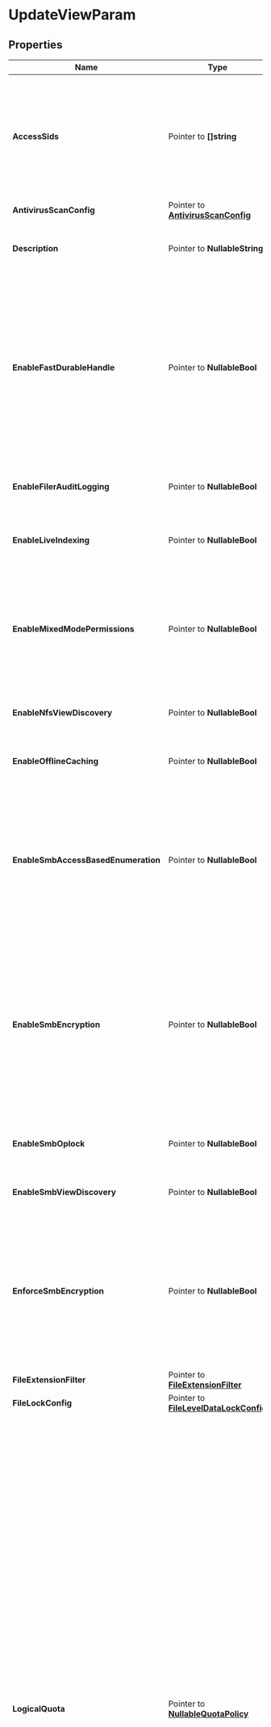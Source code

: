 # UpdateViewParam

## Properties

Name | Type | Description | Notes
------------ | ------------- | ------------- | -------------
**AccessSids** | Pointer to **[]string** | Array of Security Identifiers (SIDs)  Specifies the list of security identifiers (SIDs) for the restricted Principals who have access to this View. | [optional] 
**AntivirusScanConfig** | Pointer to [**AntivirusScanConfig**](AntivirusScanConfig.md) |  | [optional] 
**Description** | Pointer to **NullableString** | Specifies an optional text description about the View. | [optional] 
**EnableFastDurableHandle** | Pointer to **NullableBool** | Specifies whether fast durable handle is enabled. If enabled, view open handle will be kept in memory, which results in a higher performance. But the handles cannot be recovered if node or service crashes. | [optional] 
**EnableFilerAuditLogging** | Pointer to **NullableBool** | Specifies if Filer Audit Logging is enabled for this view. | [optional] 
**EnableLiveIndexing** | Pointer to **NullableBool** | Specifies whether to enable live indexing for the view. | [optional] 
**EnableMixedModePermissions** | Pointer to **NullableBool** | If set, mixed mode (NFS and SMB) access is enabled for this view. This field is deprecated. Use the field SecurityMode. deprecated: true | [optional] 
**EnableNfsViewDiscovery** | Pointer to **NullableBool** | If set, it enables discovery of view for NFS. | [optional] 
**EnableOfflineCaching** | Pointer to **NullableBool** | Specifies whether to enable offline file caching of the view. | [optional] 
**EnableSmbAccessBasedEnumeration** | Pointer to **NullableBool** | Specifies if access-based enumeration should be enabled. If &#39;true&#39;, only files and folders that the user has permissions to access are visible on the SMB share for that user. | [optional] 
**EnableSmbEncryption** | Pointer to **NullableBool** | Specifies the SMB encryption for the View. If set, it enables the SMB encryption for the View. Encryption is supported only by SMB 3.x dialects. Dialects that do not support would still access data in unencrypted format. | [optional] 
**EnableSmbOplock** | Pointer to **NullableBool** | Specifies whether SMB opportunistic lock is enabled. | [optional] 
**EnableSmbViewDiscovery** | Pointer to **NullableBool** | If set, it enables discovery of view for SMB. | [optional] 
**EnforceSmbEncryption** | Pointer to **NullableBool** | Specifies the SMB encryption for all the sessions for the View. If set, encryption is enforced for all the sessions for the View. When enabled all future and existing unencrypted sessions are disallowed. | [optional] 
**FileExtensionFilter** | Pointer to [**FileExtensionFilter**](FileExtensionFilter.md) |  | [optional] 
**FileLockConfig** | Pointer to [**FileLevelDataLockConfig**](FileLevelDataLockConfig.md) |  | [optional] 
**LogicalQuota** | Pointer to [**NullableQuotaPolicy**](QuotaPolicy.md) | Specifies an optional logical quota limit (in bytes) for the usage allowed on this View. (Logical data is when the data is fully hydrated and expanded.) This limit overrides the limit inherited from the Storage Domain (View Box) (if set). If logicalQuota is nil, the limit is inherited from the Storage Domain (View Box) (if set). A new write is not allowed if the Storage Domain (View Box) will exceed the specified quota. However, it takes time for the Cohesity Cluster to calculate the usage across Nodes, so the limit may be exceeded by a small amount. In addition, if the limit is increased or data is removed, there may be a delay before the Cohesity Cluster allows more data to be written to the View, as the Cluster is calculating the usage across Nodes. | [optional] 
**NetgroupWhitelist** | Pointer to [**[]NisNetgroup**](NisNetgroup.md) | Array of Netgroups.  Specifies a list of Netgroups that have permissions to access the View. (Overrides the Netgroups specified at the global Cohesity Cluster level.) | [optional] 
**NfsAllSquash** | Pointer to [**NfsSquash**](NfsSquash.md) |  | [optional] 
**NfsRootPermissions** | Pointer to [**NfsRootPermissions**](NfsRootPermissions.md) |  | [optional] 
**NfsRootSquash** | Pointer to [**NfsSquash**](NfsSquash.md) |  | [optional] 
**OverrideGlobalNetgroupWhitelist** | Pointer to **NullableBool** | Specifies whether view level client netgroup whitelist overrides cluster and global setting. | [optional] 
**OverrideGlobalWhitelist** | Pointer to **NullableBool** | Specifies whether view level client subnet whitelist overrides cluster and global setting. | [optional] 
**ProtocolAccess** | Pointer to **NullableString** | Specifies the supported Protocols for the View. &#39;kAll&#39; enables protocol access to following three views: NFS, SMB and S3. &#39;kNFSOnly&#39; enables protocol access to NFS only. &#39;kSMBOnly&#39; enables protocol access to SMB only. &#39;kS3Only&#39; enables protocol access to S3 only. &#39;kSwiftOnly&#39; enables protocol access to Swift only. | [optional] 
**Qos** | Pointer to [**QoS**](QoS.md) |  | [optional] 
**SecurityMode** | Pointer to **NullableString** | Specifies the security mode used for this view. Currently we support the following modes: Native, Unified and NTFS style. &#39;kNativeMode&#39; indicates a native security mode. &#39;kUnifiedMode&#39; indicates a unified security mode. &#39;kNtfsMode&#39; indicates a NTFS style security mode. | [optional] 
**SharePermissions** | Pointer to [**[]SmbPermission**](SmbPermission.md) | Specifies a list of share level permissions. | [optional] 
**SmbPermissionsInfo** | Pointer to [**SmbPermissionsInfo**](SmbPermissionsInfo.md) |  | [optional] 
**StoragePolicyOverride** | Pointer to [**StoragePolicyOverride**](StoragePolicyOverride.md) |  | [optional] 
**SubnetWhitelist** | Pointer to [**[]Subnet**](Subnet.md) | Array of Subnets.  Specifies a list of Subnets with IP addresses that have permissions to access the View. (Overrides the Subnets specified at the global Cohesity Cluster level.) | [optional] 
**SwiftProjectDomain** | Pointer to **NullableString** | Specifies the Keystone project domain. | [optional] 
**SwiftProjectName** | Pointer to **NullableString** | Specifies the Keystone project name. | [optional] 
**TenantId** | Pointer to **NullableString** | Optional tenant id who has access to this View. | [optional] 
**ViewLockEnabled** | Pointer to **NullableBool** | Specifies whether view lock is enabled. If enabled the view cannot be modified or deleted until unlock. By default it is disabled. | [optional] 

## Methods

### NewUpdateViewParam

`func NewUpdateViewParam() *UpdateViewParam`

NewUpdateViewParam instantiates a new UpdateViewParam object
This constructor will assign default values to properties that have it defined,
and makes sure properties required by API are set, but the set of arguments
will change when the set of required properties is changed

### NewUpdateViewParamWithDefaults

`func NewUpdateViewParamWithDefaults() *UpdateViewParam`

NewUpdateViewParamWithDefaults instantiates a new UpdateViewParam object
This constructor will only assign default values to properties that have it defined,
but it doesn't guarantee that properties required by API are set

### GetAccessSids

`func (o *UpdateViewParam) GetAccessSids() []string`

GetAccessSids returns the AccessSids field if non-nil, zero value otherwise.

### GetAccessSidsOk

`func (o *UpdateViewParam) GetAccessSidsOk() (*[]string, bool)`

GetAccessSidsOk returns a tuple with the AccessSids field if it's non-nil, zero value otherwise
and a boolean to check if the value has been set.

### SetAccessSids

`func (o *UpdateViewParam) SetAccessSids(v []string)`

SetAccessSids sets AccessSids field to given value.

### HasAccessSids

`func (o *UpdateViewParam) HasAccessSids() bool`

HasAccessSids returns a boolean if a field has been set.

### SetAccessSidsNil

`func (o *UpdateViewParam) SetAccessSidsNil(b bool)`

 SetAccessSidsNil sets the value for AccessSids to be an explicit nil

### UnsetAccessSids
`func (o *UpdateViewParam) UnsetAccessSids()`

UnsetAccessSids ensures that no value is present for AccessSids, not even an explicit nil
### GetAntivirusScanConfig

`func (o *UpdateViewParam) GetAntivirusScanConfig() AntivirusScanConfig`

GetAntivirusScanConfig returns the AntivirusScanConfig field if non-nil, zero value otherwise.

### GetAntivirusScanConfigOk

`func (o *UpdateViewParam) GetAntivirusScanConfigOk() (*AntivirusScanConfig, bool)`

GetAntivirusScanConfigOk returns a tuple with the AntivirusScanConfig field if it's non-nil, zero value otherwise
and a boolean to check if the value has been set.

### SetAntivirusScanConfig

`func (o *UpdateViewParam) SetAntivirusScanConfig(v AntivirusScanConfig)`

SetAntivirusScanConfig sets AntivirusScanConfig field to given value.

### HasAntivirusScanConfig

`func (o *UpdateViewParam) HasAntivirusScanConfig() bool`

HasAntivirusScanConfig returns a boolean if a field has been set.

### GetDescription

`func (o *UpdateViewParam) GetDescription() string`

GetDescription returns the Description field if non-nil, zero value otherwise.

### GetDescriptionOk

`func (o *UpdateViewParam) GetDescriptionOk() (*string, bool)`

GetDescriptionOk returns a tuple with the Description field if it's non-nil, zero value otherwise
and a boolean to check if the value has been set.

### SetDescription

`func (o *UpdateViewParam) SetDescription(v string)`

SetDescription sets Description field to given value.

### HasDescription

`func (o *UpdateViewParam) HasDescription() bool`

HasDescription returns a boolean if a field has been set.

### SetDescriptionNil

`func (o *UpdateViewParam) SetDescriptionNil(b bool)`

 SetDescriptionNil sets the value for Description to be an explicit nil

### UnsetDescription
`func (o *UpdateViewParam) UnsetDescription()`

UnsetDescription ensures that no value is present for Description, not even an explicit nil
### GetEnableFastDurableHandle

`func (o *UpdateViewParam) GetEnableFastDurableHandle() bool`

GetEnableFastDurableHandle returns the EnableFastDurableHandle field if non-nil, zero value otherwise.

### GetEnableFastDurableHandleOk

`func (o *UpdateViewParam) GetEnableFastDurableHandleOk() (*bool, bool)`

GetEnableFastDurableHandleOk returns a tuple with the EnableFastDurableHandle field if it's non-nil, zero value otherwise
and a boolean to check if the value has been set.

### SetEnableFastDurableHandle

`func (o *UpdateViewParam) SetEnableFastDurableHandle(v bool)`

SetEnableFastDurableHandle sets EnableFastDurableHandle field to given value.

### HasEnableFastDurableHandle

`func (o *UpdateViewParam) HasEnableFastDurableHandle() bool`

HasEnableFastDurableHandle returns a boolean if a field has been set.

### SetEnableFastDurableHandleNil

`func (o *UpdateViewParam) SetEnableFastDurableHandleNil(b bool)`

 SetEnableFastDurableHandleNil sets the value for EnableFastDurableHandle to be an explicit nil

### UnsetEnableFastDurableHandle
`func (o *UpdateViewParam) UnsetEnableFastDurableHandle()`

UnsetEnableFastDurableHandle ensures that no value is present for EnableFastDurableHandle, not even an explicit nil
### GetEnableFilerAuditLogging

`func (o *UpdateViewParam) GetEnableFilerAuditLogging() bool`

GetEnableFilerAuditLogging returns the EnableFilerAuditLogging field if non-nil, zero value otherwise.

### GetEnableFilerAuditLoggingOk

`func (o *UpdateViewParam) GetEnableFilerAuditLoggingOk() (*bool, bool)`

GetEnableFilerAuditLoggingOk returns a tuple with the EnableFilerAuditLogging field if it's non-nil, zero value otherwise
and a boolean to check if the value has been set.

### SetEnableFilerAuditLogging

`func (o *UpdateViewParam) SetEnableFilerAuditLogging(v bool)`

SetEnableFilerAuditLogging sets EnableFilerAuditLogging field to given value.

### HasEnableFilerAuditLogging

`func (o *UpdateViewParam) HasEnableFilerAuditLogging() bool`

HasEnableFilerAuditLogging returns a boolean if a field has been set.

### SetEnableFilerAuditLoggingNil

`func (o *UpdateViewParam) SetEnableFilerAuditLoggingNil(b bool)`

 SetEnableFilerAuditLoggingNil sets the value for EnableFilerAuditLogging to be an explicit nil

### UnsetEnableFilerAuditLogging
`func (o *UpdateViewParam) UnsetEnableFilerAuditLogging()`

UnsetEnableFilerAuditLogging ensures that no value is present for EnableFilerAuditLogging, not even an explicit nil
### GetEnableLiveIndexing

`func (o *UpdateViewParam) GetEnableLiveIndexing() bool`

GetEnableLiveIndexing returns the EnableLiveIndexing field if non-nil, zero value otherwise.

### GetEnableLiveIndexingOk

`func (o *UpdateViewParam) GetEnableLiveIndexingOk() (*bool, bool)`

GetEnableLiveIndexingOk returns a tuple with the EnableLiveIndexing field if it's non-nil, zero value otherwise
and a boolean to check if the value has been set.

### SetEnableLiveIndexing

`func (o *UpdateViewParam) SetEnableLiveIndexing(v bool)`

SetEnableLiveIndexing sets EnableLiveIndexing field to given value.

### HasEnableLiveIndexing

`func (o *UpdateViewParam) HasEnableLiveIndexing() bool`

HasEnableLiveIndexing returns a boolean if a field has been set.

### SetEnableLiveIndexingNil

`func (o *UpdateViewParam) SetEnableLiveIndexingNil(b bool)`

 SetEnableLiveIndexingNil sets the value for EnableLiveIndexing to be an explicit nil

### UnsetEnableLiveIndexing
`func (o *UpdateViewParam) UnsetEnableLiveIndexing()`

UnsetEnableLiveIndexing ensures that no value is present for EnableLiveIndexing, not even an explicit nil
### GetEnableMixedModePermissions

`func (o *UpdateViewParam) GetEnableMixedModePermissions() bool`

GetEnableMixedModePermissions returns the EnableMixedModePermissions field if non-nil, zero value otherwise.

### GetEnableMixedModePermissionsOk

`func (o *UpdateViewParam) GetEnableMixedModePermissionsOk() (*bool, bool)`

GetEnableMixedModePermissionsOk returns a tuple with the EnableMixedModePermissions field if it's non-nil, zero value otherwise
and a boolean to check if the value has been set.

### SetEnableMixedModePermissions

`func (o *UpdateViewParam) SetEnableMixedModePermissions(v bool)`

SetEnableMixedModePermissions sets EnableMixedModePermissions field to given value.

### HasEnableMixedModePermissions

`func (o *UpdateViewParam) HasEnableMixedModePermissions() bool`

HasEnableMixedModePermissions returns a boolean if a field has been set.

### SetEnableMixedModePermissionsNil

`func (o *UpdateViewParam) SetEnableMixedModePermissionsNil(b bool)`

 SetEnableMixedModePermissionsNil sets the value for EnableMixedModePermissions to be an explicit nil

### UnsetEnableMixedModePermissions
`func (o *UpdateViewParam) UnsetEnableMixedModePermissions()`

UnsetEnableMixedModePermissions ensures that no value is present for EnableMixedModePermissions, not even an explicit nil
### GetEnableNfsViewDiscovery

`func (o *UpdateViewParam) GetEnableNfsViewDiscovery() bool`

GetEnableNfsViewDiscovery returns the EnableNfsViewDiscovery field if non-nil, zero value otherwise.

### GetEnableNfsViewDiscoveryOk

`func (o *UpdateViewParam) GetEnableNfsViewDiscoveryOk() (*bool, bool)`

GetEnableNfsViewDiscoveryOk returns a tuple with the EnableNfsViewDiscovery field if it's non-nil, zero value otherwise
and a boolean to check if the value has been set.

### SetEnableNfsViewDiscovery

`func (o *UpdateViewParam) SetEnableNfsViewDiscovery(v bool)`

SetEnableNfsViewDiscovery sets EnableNfsViewDiscovery field to given value.

### HasEnableNfsViewDiscovery

`func (o *UpdateViewParam) HasEnableNfsViewDiscovery() bool`

HasEnableNfsViewDiscovery returns a boolean if a field has been set.

### SetEnableNfsViewDiscoveryNil

`func (o *UpdateViewParam) SetEnableNfsViewDiscoveryNil(b bool)`

 SetEnableNfsViewDiscoveryNil sets the value for EnableNfsViewDiscovery to be an explicit nil

### UnsetEnableNfsViewDiscovery
`func (o *UpdateViewParam) UnsetEnableNfsViewDiscovery()`

UnsetEnableNfsViewDiscovery ensures that no value is present for EnableNfsViewDiscovery, not even an explicit nil
### GetEnableOfflineCaching

`func (o *UpdateViewParam) GetEnableOfflineCaching() bool`

GetEnableOfflineCaching returns the EnableOfflineCaching field if non-nil, zero value otherwise.

### GetEnableOfflineCachingOk

`func (o *UpdateViewParam) GetEnableOfflineCachingOk() (*bool, bool)`

GetEnableOfflineCachingOk returns a tuple with the EnableOfflineCaching field if it's non-nil, zero value otherwise
and a boolean to check if the value has been set.

### SetEnableOfflineCaching

`func (o *UpdateViewParam) SetEnableOfflineCaching(v bool)`

SetEnableOfflineCaching sets EnableOfflineCaching field to given value.

### HasEnableOfflineCaching

`func (o *UpdateViewParam) HasEnableOfflineCaching() bool`

HasEnableOfflineCaching returns a boolean if a field has been set.

### SetEnableOfflineCachingNil

`func (o *UpdateViewParam) SetEnableOfflineCachingNil(b bool)`

 SetEnableOfflineCachingNil sets the value for EnableOfflineCaching to be an explicit nil

### UnsetEnableOfflineCaching
`func (o *UpdateViewParam) UnsetEnableOfflineCaching()`

UnsetEnableOfflineCaching ensures that no value is present for EnableOfflineCaching, not even an explicit nil
### GetEnableSmbAccessBasedEnumeration

`func (o *UpdateViewParam) GetEnableSmbAccessBasedEnumeration() bool`

GetEnableSmbAccessBasedEnumeration returns the EnableSmbAccessBasedEnumeration field if non-nil, zero value otherwise.

### GetEnableSmbAccessBasedEnumerationOk

`func (o *UpdateViewParam) GetEnableSmbAccessBasedEnumerationOk() (*bool, bool)`

GetEnableSmbAccessBasedEnumerationOk returns a tuple with the EnableSmbAccessBasedEnumeration field if it's non-nil, zero value otherwise
and a boolean to check if the value has been set.

### SetEnableSmbAccessBasedEnumeration

`func (o *UpdateViewParam) SetEnableSmbAccessBasedEnumeration(v bool)`

SetEnableSmbAccessBasedEnumeration sets EnableSmbAccessBasedEnumeration field to given value.

### HasEnableSmbAccessBasedEnumeration

`func (o *UpdateViewParam) HasEnableSmbAccessBasedEnumeration() bool`

HasEnableSmbAccessBasedEnumeration returns a boolean if a field has been set.

### SetEnableSmbAccessBasedEnumerationNil

`func (o *UpdateViewParam) SetEnableSmbAccessBasedEnumerationNil(b bool)`

 SetEnableSmbAccessBasedEnumerationNil sets the value for EnableSmbAccessBasedEnumeration to be an explicit nil

### UnsetEnableSmbAccessBasedEnumeration
`func (o *UpdateViewParam) UnsetEnableSmbAccessBasedEnumeration()`

UnsetEnableSmbAccessBasedEnumeration ensures that no value is present for EnableSmbAccessBasedEnumeration, not even an explicit nil
### GetEnableSmbEncryption

`func (o *UpdateViewParam) GetEnableSmbEncryption() bool`

GetEnableSmbEncryption returns the EnableSmbEncryption field if non-nil, zero value otherwise.

### GetEnableSmbEncryptionOk

`func (o *UpdateViewParam) GetEnableSmbEncryptionOk() (*bool, bool)`

GetEnableSmbEncryptionOk returns a tuple with the EnableSmbEncryption field if it's non-nil, zero value otherwise
and a boolean to check if the value has been set.

### SetEnableSmbEncryption

`func (o *UpdateViewParam) SetEnableSmbEncryption(v bool)`

SetEnableSmbEncryption sets EnableSmbEncryption field to given value.

### HasEnableSmbEncryption

`func (o *UpdateViewParam) HasEnableSmbEncryption() bool`

HasEnableSmbEncryption returns a boolean if a field has been set.

### SetEnableSmbEncryptionNil

`func (o *UpdateViewParam) SetEnableSmbEncryptionNil(b bool)`

 SetEnableSmbEncryptionNil sets the value for EnableSmbEncryption to be an explicit nil

### UnsetEnableSmbEncryption
`func (o *UpdateViewParam) UnsetEnableSmbEncryption()`

UnsetEnableSmbEncryption ensures that no value is present for EnableSmbEncryption, not even an explicit nil
### GetEnableSmbOplock

`func (o *UpdateViewParam) GetEnableSmbOplock() bool`

GetEnableSmbOplock returns the EnableSmbOplock field if non-nil, zero value otherwise.

### GetEnableSmbOplockOk

`func (o *UpdateViewParam) GetEnableSmbOplockOk() (*bool, bool)`

GetEnableSmbOplockOk returns a tuple with the EnableSmbOplock field if it's non-nil, zero value otherwise
and a boolean to check if the value has been set.

### SetEnableSmbOplock

`func (o *UpdateViewParam) SetEnableSmbOplock(v bool)`

SetEnableSmbOplock sets EnableSmbOplock field to given value.

### HasEnableSmbOplock

`func (o *UpdateViewParam) HasEnableSmbOplock() bool`

HasEnableSmbOplock returns a boolean if a field has been set.

### SetEnableSmbOplockNil

`func (o *UpdateViewParam) SetEnableSmbOplockNil(b bool)`

 SetEnableSmbOplockNil sets the value for EnableSmbOplock to be an explicit nil

### UnsetEnableSmbOplock
`func (o *UpdateViewParam) UnsetEnableSmbOplock()`

UnsetEnableSmbOplock ensures that no value is present for EnableSmbOplock, not even an explicit nil
### GetEnableSmbViewDiscovery

`func (o *UpdateViewParam) GetEnableSmbViewDiscovery() bool`

GetEnableSmbViewDiscovery returns the EnableSmbViewDiscovery field if non-nil, zero value otherwise.

### GetEnableSmbViewDiscoveryOk

`func (o *UpdateViewParam) GetEnableSmbViewDiscoveryOk() (*bool, bool)`

GetEnableSmbViewDiscoveryOk returns a tuple with the EnableSmbViewDiscovery field if it's non-nil, zero value otherwise
and a boolean to check if the value has been set.

### SetEnableSmbViewDiscovery

`func (o *UpdateViewParam) SetEnableSmbViewDiscovery(v bool)`

SetEnableSmbViewDiscovery sets EnableSmbViewDiscovery field to given value.

### HasEnableSmbViewDiscovery

`func (o *UpdateViewParam) HasEnableSmbViewDiscovery() bool`

HasEnableSmbViewDiscovery returns a boolean if a field has been set.

### SetEnableSmbViewDiscoveryNil

`func (o *UpdateViewParam) SetEnableSmbViewDiscoveryNil(b bool)`

 SetEnableSmbViewDiscoveryNil sets the value for EnableSmbViewDiscovery to be an explicit nil

### UnsetEnableSmbViewDiscovery
`func (o *UpdateViewParam) UnsetEnableSmbViewDiscovery()`

UnsetEnableSmbViewDiscovery ensures that no value is present for EnableSmbViewDiscovery, not even an explicit nil
### GetEnforceSmbEncryption

`func (o *UpdateViewParam) GetEnforceSmbEncryption() bool`

GetEnforceSmbEncryption returns the EnforceSmbEncryption field if non-nil, zero value otherwise.

### GetEnforceSmbEncryptionOk

`func (o *UpdateViewParam) GetEnforceSmbEncryptionOk() (*bool, bool)`

GetEnforceSmbEncryptionOk returns a tuple with the EnforceSmbEncryption field if it's non-nil, zero value otherwise
and a boolean to check if the value has been set.

### SetEnforceSmbEncryption

`func (o *UpdateViewParam) SetEnforceSmbEncryption(v bool)`

SetEnforceSmbEncryption sets EnforceSmbEncryption field to given value.

### HasEnforceSmbEncryption

`func (o *UpdateViewParam) HasEnforceSmbEncryption() bool`

HasEnforceSmbEncryption returns a boolean if a field has been set.

### SetEnforceSmbEncryptionNil

`func (o *UpdateViewParam) SetEnforceSmbEncryptionNil(b bool)`

 SetEnforceSmbEncryptionNil sets the value for EnforceSmbEncryption to be an explicit nil

### UnsetEnforceSmbEncryption
`func (o *UpdateViewParam) UnsetEnforceSmbEncryption()`

UnsetEnforceSmbEncryption ensures that no value is present for EnforceSmbEncryption, not even an explicit nil
### GetFileExtensionFilter

`func (o *UpdateViewParam) GetFileExtensionFilter() FileExtensionFilter`

GetFileExtensionFilter returns the FileExtensionFilter field if non-nil, zero value otherwise.

### GetFileExtensionFilterOk

`func (o *UpdateViewParam) GetFileExtensionFilterOk() (*FileExtensionFilter, bool)`

GetFileExtensionFilterOk returns a tuple with the FileExtensionFilter field if it's non-nil, zero value otherwise
and a boolean to check if the value has been set.

### SetFileExtensionFilter

`func (o *UpdateViewParam) SetFileExtensionFilter(v FileExtensionFilter)`

SetFileExtensionFilter sets FileExtensionFilter field to given value.

### HasFileExtensionFilter

`func (o *UpdateViewParam) HasFileExtensionFilter() bool`

HasFileExtensionFilter returns a boolean if a field has been set.

### GetFileLockConfig

`func (o *UpdateViewParam) GetFileLockConfig() FileLevelDataLockConfig`

GetFileLockConfig returns the FileLockConfig field if non-nil, zero value otherwise.

### GetFileLockConfigOk

`func (o *UpdateViewParam) GetFileLockConfigOk() (*FileLevelDataLockConfig, bool)`

GetFileLockConfigOk returns a tuple with the FileLockConfig field if it's non-nil, zero value otherwise
and a boolean to check if the value has been set.

### SetFileLockConfig

`func (o *UpdateViewParam) SetFileLockConfig(v FileLevelDataLockConfig)`

SetFileLockConfig sets FileLockConfig field to given value.

### HasFileLockConfig

`func (o *UpdateViewParam) HasFileLockConfig() bool`

HasFileLockConfig returns a boolean if a field has been set.

### GetLogicalQuota

`func (o *UpdateViewParam) GetLogicalQuota() QuotaPolicy`

GetLogicalQuota returns the LogicalQuota field if non-nil, zero value otherwise.

### GetLogicalQuotaOk

`func (o *UpdateViewParam) GetLogicalQuotaOk() (*QuotaPolicy, bool)`

GetLogicalQuotaOk returns a tuple with the LogicalQuota field if it's non-nil, zero value otherwise
and a boolean to check if the value has been set.

### SetLogicalQuota

`func (o *UpdateViewParam) SetLogicalQuota(v QuotaPolicy)`

SetLogicalQuota sets LogicalQuota field to given value.

### HasLogicalQuota

`func (o *UpdateViewParam) HasLogicalQuota() bool`

HasLogicalQuota returns a boolean if a field has been set.

### SetLogicalQuotaNil

`func (o *UpdateViewParam) SetLogicalQuotaNil(b bool)`

 SetLogicalQuotaNil sets the value for LogicalQuota to be an explicit nil

### UnsetLogicalQuota
`func (o *UpdateViewParam) UnsetLogicalQuota()`

UnsetLogicalQuota ensures that no value is present for LogicalQuota, not even an explicit nil
### GetNetgroupWhitelist

`func (o *UpdateViewParam) GetNetgroupWhitelist() []NisNetgroup`

GetNetgroupWhitelist returns the NetgroupWhitelist field if non-nil, zero value otherwise.

### GetNetgroupWhitelistOk

`func (o *UpdateViewParam) GetNetgroupWhitelistOk() (*[]NisNetgroup, bool)`

GetNetgroupWhitelistOk returns a tuple with the NetgroupWhitelist field if it's non-nil, zero value otherwise
and a boolean to check if the value has been set.

### SetNetgroupWhitelist

`func (o *UpdateViewParam) SetNetgroupWhitelist(v []NisNetgroup)`

SetNetgroupWhitelist sets NetgroupWhitelist field to given value.

### HasNetgroupWhitelist

`func (o *UpdateViewParam) HasNetgroupWhitelist() bool`

HasNetgroupWhitelist returns a boolean if a field has been set.

### SetNetgroupWhitelistNil

`func (o *UpdateViewParam) SetNetgroupWhitelistNil(b bool)`

 SetNetgroupWhitelistNil sets the value for NetgroupWhitelist to be an explicit nil

### UnsetNetgroupWhitelist
`func (o *UpdateViewParam) UnsetNetgroupWhitelist()`

UnsetNetgroupWhitelist ensures that no value is present for NetgroupWhitelist, not even an explicit nil
### GetNfsAllSquash

`func (o *UpdateViewParam) GetNfsAllSquash() NfsSquash`

GetNfsAllSquash returns the NfsAllSquash field if non-nil, zero value otherwise.

### GetNfsAllSquashOk

`func (o *UpdateViewParam) GetNfsAllSquashOk() (*NfsSquash, bool)`

GetNfsAllSquashOk returns a tuple with the NfsAllSquash field if it's non-nil, zero value otherwise
and a boolean to check if the value has been set.

### SetNfsAllSquash

`func (o *UpdateViewParam) SetNfsAllSquash(v NfsSquash)`

SetNfsAllSquash sets NfsAllSquash field to given value.

### HasNfsAllSquash

`func (o *UpdateViewParam) HasNfsAllSquash() bool`

HasNfsAllSquash returns a boolean if a field has been set.

### GetNfsRootPermissions

`func (o *UpdateViewParam) GetNfsRootPermissions() NfsRootPermissions`

GetNfsRootPermissions returns the NfsRootPermissions field if non-nil, zero value otherwise.

### GetNfsRootPermissionsOk

`func (o *UpdateViewParam) GetNfsRootPermissionsOk() (*NfsRootPermissions, bool)`

GetNfsRootPermissionsOk returns a tuple with the NfsRootPermissions field if it's non-nil, zero value otherwise
and a boolean to check if the value has been set.

### SetNfsRootPermissions

`func (o *UpdateViewParam) SetNfsRootPermissions(v NfsRootPermissions)`

SetNfsRootPermissions sets NfsRootPermissions field to given value.

### HasNfsRootPermissions

`func (o *UpdateViewParam) HasNfsRootPermissions() bool`

HasNfsRootPermissions returns a boolean if a field has been set.

### GetNfsRootSquash

`func (o *UpdateViewParam) GetNfsRootSquash() NfsSquash`

GetNfsRootSquash returns the NfsRootSquash field if non-nil, zero value otherwise.

### GetNfsRootSquashOk

`func (o *UpdateViewParam) GetNfsRootSquashOk() (*NfsSquash, bool)`

GetNfsRootSquashOk returns a tuple with the NfsRootSquash field if it's non-nil, zero value otherwise
and a boolean to check if the value has been set.

### SetNfsRootSquash

`func (o *UpdateViewParam) SetNfsRootSquash(v NfsSquash)`

SetNfsRootSquash sets NfsRootSquash field to given value.

### HasNfsRootSquash

`func (o *UpdateViewParam) HasNfsRootSquash() bool`

HasNfsRootSquash returns a boolean if a field has been set.

### GetOverrideGlobalNetgroupWhitelist

`func (o *UpdateViewParam) GetOverrideGlobalNetgroupWhitelist() bool`

GetOverrideGlobalNetgroupWhitelist returns the OverrideGlobalNetgroupWhitelist field if non-nil, zero value otherwise.

### GetOverrideGlobalNetgroupWhitelistOk

`func (o *UpdateViewParam) GetOverrideGlobalNetgroupWhitelistOk() (*bool, bool)`

GetOverrideGlobalNetgroupWhitelistOk returns a tuple with the OverrideGlobalNetgroupWhitelist field if it's non-nil, zero value otherwise
and a boolean to check if the value has been set.

### SetOverrideGlobalNetgroupWhitelist

`func (o *UpdateViewParam) SetOverrideGlobalNetgroupWhitelist(v bool)`

SetOverrideGlobalNetgroupWhitelist sets OverrideGlobalNetgroupWhitelist field to given value.

### HasOverrideGlobalNetgroupWhitelist

`func (o *UpdateViewParam) HasOverrideGlobalNetgroupWhitelist() bool`

HasOverrideGlobalNetgroupWhitelist returns a boolean if a field has been set.

### SetOverrideGlobalNetgroupWhitelistNil

`func (o *UpdateViewParam) SetOverrideGlobalNetgroupWhitelistNil(b bool)`

 SetOverrideGlobalNetgroupWhitelistNil sets the value for OverrideGlobalNetgroupWhitelist to be an explicit nil

### UnsetOverrideGlobalNetgroupWhitelist
`func (o *UpdateViewParam) UnsetOverrideGlobalNetgroupWhitelist()`

UnsetOverrideGlobalNetgroupWhitelist ensures that no value is present for OverrideGlobalNetgroupWhitelist, not even an explicit nil
### GetOverrideGlobalWhitelist

`func (o *UpdateViewParam) GetOverrideGlobalWhitelist() bool`

GetOverrideGlobalWhitelist returns the OverrideGlobalWhitelist field if non-nil, zero value otherwise.

### GetOverrideGlobalWhitelistOk

`func (o *UpdateViewParam) GetOverrideGlobalWhitelistOk() (*bool, bool)`

GetOverrideGlobalWhitelistOk returns a tuple with the OverrideGlobalWhitelist field if it's non-nil, zero value otherwise
and a boolean to check if the value has been set.

### SetOverrideGlobalWhitelist

`func (o *UpdateViewParam) SetOverrideGlobalWhitelist(v bool)`

SetOverrideGlobalWhitelist sets OverrideGlobalWhitelist field to given value.

### HasOverrideGlobalWhitelist

`func (o *UpdateViewParam) HasOverrideGlobalWhitelist() bool`

HasOverrideGlobalWhitelist returns a boolean if a field has been set.

### SetOverrideGlobalWhitelistNil

`func (o *UpdateViewParam) SetOverrideGlobalWhitelistNil(b bool)`

 SetOverrideGlobalWhitelistNil sets the value for OverrideGlobalWhitelist to be an explicit nil

### UnsetOverrideGlobalWhitelist
`func (o *UpdateViewParam) UnsetOverrideGlobalWhitelist()`

UnsetOverrideGlobalWhitelist ensures that no value is present for OverrideGlobalWhitelist, not even an explicit nil
### GetProtocolAccess

`func (o *UpdateViewParam) GetProtocolAccess() string`

GetProtocolAccess returns the ProtocolAccess field if non-nil, zero value otherwise.

### GetProtocolAccessOk

`func (o *UpdateViewParam) GetProtocolAccessOk() (*string, bool)`

GetProtocolAccessOk returns a tuple with the ProtocolAccess field if it's non-nil, zero value otherwise
and a boolean to check if the value has been set.

### SetProtocolAccess

`func (o *UpdateViewParam) SetProtocolAccess(v string)`

SetProtocolAccess sets ProtocolAccess field to given value.

### HasProtocolAccess

`func (o *UpdateViewParam) HasProtocolAccess() bool`

HasProtocolAccess returns a boolean if a field has been set.

### SetProtocolAccessNil

`func (o *UpdateViewParam) SetProtocolAccessNil(b bool)`

 SetProtocolAccessNil sets the value for ProtocolAccess to be an explicit nil

### UnsetProtocolAccess
`func (o *UpdateViewParam) UnsetProtocolAccess()`

UnsetProtocolAccess ensures that no value is present for ProtocolAccess, not even an explicit nil
### GetQos

`func (o *UpdateViewParam) GetQos() QoS`

GetQos returns the Qos field if non-nil, zero value otherwise.

### GetQosOk

`func (o *UpdateViewParam) GetQosOk() (*QoS, bool)`

GetQosOk returns a tuple with the Qos field if it's non-nil, zero value otherwise
and a boolean to check if the value has been set.

### SetQos

`func (o *UpdateViewParam) SetQos(v QoS)`

SetQos sets Qos field to given value.

### HasQos

`func (o *UpdateViewParam) HasQos() bool`

HasQos returns a boolean if a field has been set.

### GetSecurityMode

`func (o *UpdateViewParam) GetSecurityMode() string`

GetSecurityMode returns the SecurityMode field if non-nil, zero value otherwise.

### GetSecurityModeOk

`func (o *UpdateViewParam) GetSecurityModeOk() (*string, bool)`

GetSecurityModeOk returns a tuple with the SecurityMode field if it's non-nil, zero value otherwise
and a boolean to check if the value has been set.

### SetSecurityMode

`func (o *UpdateViewParam) SetSecurityMode(v string)`

SetSecurityMode sets SecurityMode field to given value.

### HasSecurityMode

`func (o *UpdateViewParam) HasSecurityMode() bool`

HasSecurityMode returns a boolean if a field has been set.

### SetSecurityModeNil

`func (o *UpdateViewParam) SetSecurityModeNil(b bool)`

 SetSecurityModeNil sets the value for SecurityMode to be an explicit nil

### UnsetSecurityMode
`func (o *UpdateViewParam) UnsetSecurityMode()`

UnsetSecurityMode ensures that no value is present for SecurityMode, not even an explicit nil
### GetSharePermissions

`func (o *UpdateViewParam) GetSharePermissions() []SmbPermission`

GetSharePermissions returns the SharePermissions field if non-nil, zero value otherwise.

### GetSharePermissionsOk

`func (o *UpdateViewParam) GetSharePermissionsOk() (*[]SmbPermission, bool)`

GetSharePermissionsOk returns a tuple with the SharePermissions field if it's non-nil, zero value otherwise
and a boolean to check if the value has been set.

### SetSharePermissions

`func (o *UpdateViewParam) SetSharePermissions(v []SmbPermission)`

SetSharePermissions sets SharePermissions field to given value.

### HasSharePermissions

`func (o *UpdateViewParam) HasSharePermissions() bool`

HasSharePermissions returns a boolean if a field has been set.

### SetSharePermissionsNil

`func (o *UpdateViewParam) SetSharePermissionsNil(b bool)`

 SetSharePermissionsNil sets the value for SharePermissions to be an explicit nil

### UnsetSharePermissions
`func (o *UpdateViewParam) UnsetSharePermissions()`

UnsetSharePermissions ensures that no value is present for SharePermissions, not even an explicit nil
### GetSmbPermissionsInfo

`func (o *UpdateViewParam) GetSmbPermissionsInfo() SmbPermissionsInfo`

GetSmbPermissionsInfo returns the SmbPermissionsInfo field if non-nil, zero value otherwise.

### GetSmbPermissionsInfoOk

`func (o *UpdateViewParam) GetSmbPermissionsInfoOk() (*SmbPermissionsInfo, bool)`

GetSmbPermissionsInfoOk returns a tuple with the SmbPermissionsInfo field if it's non-nil, zero value otherwise
and a boolean to check if the value has been set.

### SetSmbPermissionsInfo

`func (o *UpdateViewParam) SetSmbPermissionsInfo(v SmbPermissionsInfo)`

SetSmbPermissionsInfo sets SmbPermissionsInfo field to given value.

### HasSmbPermissionsInfo

`func (o *UpdateViewParam) HasSmbPermissionsInfo() bool`

HasSmbPermissionsInfo returns a boolean if a field has been set.

### GetStoragePolicyOverride

`func (o *UpdateViewParam) GetStoragePolicyOverride() StoragePolicyOverride`

GetStoragePolicyOverride returns the StoragePolicyOverride field if non-nil, zero value otherwise.

### GetStoragePolicyOverrideOk

`func (o *UpdateViewParam) GetStoragePolicyOverrideOk() (*StoragePolicyOverride, bool)`

GetStoragePolicyOverrideOk returns a tuple with the StoragePolicyOverride field if it's non-nil, zero value otherwise
and a boolean to check if the value has been set.

### SetStoragePolicyOverride

`func (o *UpdateViewParam) SetStoragePolicyOverride(v StoragePolicyOverride)`

SetStoragePolicyOverride sets StoragePolicyOverride field to given value.

### HasStoragePolicyOverride

`func (o *UpdateViewParam) HasStoragePolicyOverride() bool`

HasStoragePolicyOverride returns a boolean if a field has been set.

### GetSubnetWhitelist

`func (o *UpdateViewParam) GetSubnetWhitelist() []Subnet`

GetSubnetWhitelist returns the SubnetWhitelist field if non-nil, zero value otherwise.

### GetSubnetWhitelistOk

`func (o *UpdateViewParam) GetSubnetWhitelistOk() (*[]Subnet, bool)`

GetSubnetWhitelistOk returns a tuple with the SubnetWhitelist field if it's non-nil, zero value otherwise
and a boolean to check if the value has been set.

### SetSubnetWhitelist

`func (o *UpdateViewParam) SetSubnetWhitelist(v []Subnet)`

SetSubnetWhitelist sets SubnetWhitelist field to given value.

### HasSubnetWhitelist

`func (o *UpdateViewParam) HasSubnetWhitelist() bool`

HasSubnetWhitelist returns a boolean if a field has been set.

### SetSubnetWhitelistNil

`func (o *UpdateViewParam) SetSubnetWhitelistNil(b bool)`

 SetSubnetWhitelistNil sets the value for SubnetWhitelist to be an explicit nil

### UnsetSubnetWhitelist
`func (o *UpdateViewParam) UnsetSubnetWhitelist()`

UnsetSubnetWhitelist ensures that no value is present for SubnetWhitelist, not even an explicit nil
### GetSwiftProjectDomain

`func (o *UpdateViewParam) GetSwiftProjectDomain() string`

GetSwiftProjectDomain returns the SwiftProjectDomain field if non-nil, zero value otherwise.

### GetSwiftProjectDomainOk

`func (o *UpdateViewParam) GetSwiftProjectDomainOk() (*string, bool)`

GetSwiftProjectDomainOk returns a tuple with the SwiftProjectDomain field if it's non-nil, zero value otherwise
and a boolean to check if the value has been set.

### SetSwiftProjectDomain

`func (o *UpdateViewParam) SetSwiftProjectDomain(v string)`

SetSwiftProjectDomain sets SwiftProjectDomain field to given value.

### HasSwiftProjectDomain

`func (o *UpdateViewParam) HasSwiftProjectDomain() bool`

HasSwiftProjectDomain returns a boolean if a field has been set.

### SetSwiftProjectDomainNil

`func (o *UpdateViewParam) SetSwiftProjectDomainNil(b bool)`

 SetSwiftProjectDomainNil sets the value for SwiftProjectDomain to be an explicit nil

### UnsetSwiftProjectDomain
`func (o *UpdateViewParam) UnsetSwiftProjectDomain()`

UnsetSwiftProjectDomain ensures that no value is present for SwiftProjectDomain, not even an explicit nil
### GetSwiftProjectName

`func (o *UpdateViewParam) GetSwiftProjectName() string`

GetSwiftProjectName returns the SwiftProjectName field if non-nil, zero value otherwise.

### GetSwiftProjectNameOk

`func (o *UpdateViewParam) GetSwiftProjectNameOk() (*string, bool)`

GetSwiftProjectNameOk returns a tuple with the SwiftProjectName field if it's non-nil, zero value otherwise
and a boolean to check if the value has been set.

### SetSwiftProjectName

`func (o *UpdateViewParam) SetSwiftProjectName(v string)`

SetSwiftProjectName sets SwiftProjectName field to given value.

### HasSwiftProjectName

`func (o *UpdateViewParam) HasSwiftProjectName() bool`

HasSwiftProjectName returns a boolean if a field has been set.

### SetSwiftProjectNameNil

`func (o *UpdateViewParam) SetSwiftProjectNameNil(b bool)`

 SetSwiftProjectNameNil sets the value for SwiftProjectName to be an explicit nil

### UnsetSwiftProjectName
`func (o *UpdateViewParam) UnsetSwiftProjectName()`

UnsetSwiftProjectName ensures that no value is present for SwiftProjectName, not even an explicit nil
### GetTenantId

`func (o *UpdateViewParam) GetTenantId() string`

GetTenantId returns the TenantId field if non-nil, zero value otherwise.

### GetTenantIdOk

`func (o *UpdateViewParam) GetTenantIdOk() (*string, bool)`

GetTenantIdOk returns a tuple with the TenantId field if it's non-nil, zero value otherwise
and a boolean to check if the value has been set.

### SetTenantId

`func (o *UpdateViewParam) SetTenantId(v string)`

SetTenantId sets TenantId field to given value.

### HasTenantId

`func (o *UpdateViewParam) HasTenantId() bool`

HasTenantId returns a boolean if a field has been set.

### SetTenantIdNil

`func (o *UpdateViewParam) SetTenantIdNil(b bool)`

 SetTenantIdNil sets the value for TenantId to be an explicit nil

### UnsetTenantId
`func (o *UpdateViewParam) UnsetTenantId()`

UnsetTenantId ensures that no value is present for TenantId, not even an explicit nil
### GetViewLockEnabled

`func (o *UpdateViewParam) GetViewLockEnabled() bool`

GetViewLockEnabled returns the ViewLockEnabled field if non-nil, zero value otherwise.

### GetViewLockEnabledOk

`func (o *UpdateViewParam) GetViewLockEnabledOk() (*bool, bool)`

GetViewLockEnabledOk returns a tuple with the ViewLockEnabled field if it's non-nil, zero value otherwise
and a boolean to check if the value has been set.

### SetViewLockEnabled

`func (o *UpdateViewParam) SetViewLockEnabled(v bool)`

SetViewLockEnabled sets ViewLockEnabled field to given value.

### HasViewLockEnabled

`func (o *UpdateViewParam) HasViewLockEnabled() bool`

HasViewLockEnabled returns a boolean if a field has been set.

### SetViewLockEnabledNil

`func (o *UpdateViewParam) SetViewLockEnabledNil(b bool)`

 SetViewLockEnabledNil sets the value for ViewLockEnabled to be an explicit nil

### UnsetViewLockEnabled
`func (o *UpdateViewParam) UnsetViewLockEnabled()`

UnsetViewLockEnabled ensures that no value is present for ViewLockEnabled, not even an explicit nil

[[Back to Model list]](../README.md#documentation-for-models) [[Back to API list]](../README.md#documentation-for-api-endpoints) [[Back to README]](../README.md)


